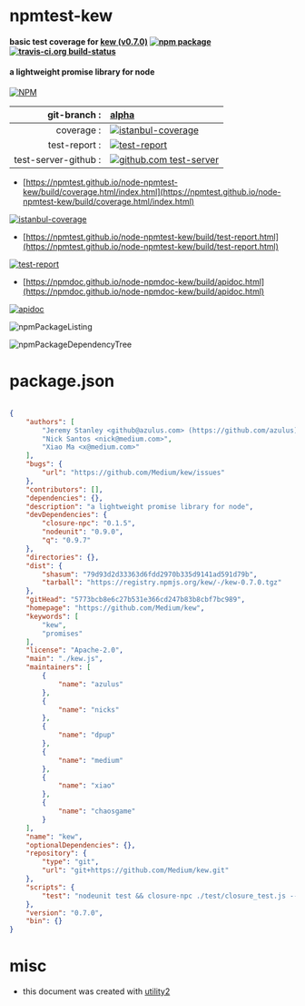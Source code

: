 # npmtest-kew

#### basic test coverage for  [kew (v0.7.0)](https://github.com/Medium/kew)  [![npm package](https://img.shields.io/npm/v/npmtest-kew.svg?style=flat-square)](https://www.npmjs.org/package/npmtest-kew) [![travis-ci.org build-status](https://api.travis-ci.org/npmtest/node-npmtest-kew.svg)](https://travis-ci.org/npmtest/node-npmtest-kew)

#### a lightweight promise library for node

[![NPM](https://nodei.co/npm/kew.png?downloads=true&downloadRank=true&stars=true)](https://www.npmjs.com/package/kew)

| git-branch : | [alpha](https://github.com/npmtest/node-npmtest-kew/tree/alpha)|
|--:|:--|
| coverage : | [![istanbul-coverage](https://npmtest.github.io/node-npmtest-kew/build/coverage.badge.svg)](https://npmtest.github.io/node-npmtest-kew/build/coverage.html/index.html)|
| test-report : | [![test-report](https://npmtest.github.io/node-npmtest-kew/build/test-report.badge.svg)](https://npmtest.github.io/node-npmtest-kew/build/test-report.html)|
| test-server-github : | [![github.com test-server](https://npmtest.github.io/node-npmtest-kew/GitHub-Mark-32px.png)](https://npmtest.github.io/node-npmtest-kew/build/app/index.html) | | build-artifacts : | [![build-artifacts](https://npmtest.github.io/node-npmtest-kew/glyphicons_144_folder_open.png)](https://github.com/npmtest/node-npmtest-kew/tree/gh-pages/build)|

- [https://npmtest.github.io/node-npmtest-kew/build/coverage.html/index.html](https://npmtest.github.io/node-npmtest-kew/build/coverage.html/index.html)

[![istanbul-coverage](https://npmtest.github.io/node-npmtest-kew/build/screenCapture.buildCi.browser.%252Ftmp%252Fbuild%252Fcoverage.lib.html.png)](https://npmtest.github.io/node-npmtest-kew/build/coverage.html/index.html)

- [https://npmtest.github.io/node-npmtest-kew/build/test-report.html](https://npmtest.github.io/node-npmtest-kew/build/test-report.html)

[![test-report](https://npmtest.github.io/node-npmtest-kew/build/screenCapture.buildCi.browser.%252Ftmp%252Fbuild%252Ftest-report.html.png)](https://npmtest.github.io/node-npmtest-kew/build/test-report.html)

- [https://npmdoc.github.io/node-npmdoc-kew/build/apidoc.html](https://npmdoc.github.io/node-npmdoc-kew/build/apidoc.html)

[![apidoc](https://npmdoc.github.io/node-npmdoc-kew/build/screenCapture.buildCi.browser.%252Ftmp%252Fbuild%252Fapidoc.html.png)](https://npmdoc.github.io/node-npmdoc-kew/build/apidoc.html)

![npmPackageListing](https://npmtest.github.io/node-npmtest-kew/build/screenCapture.npmPackageListing.svg)

![npmPackageDependencyTree](https://npmtest.github.io/node-npmtest-kew/build/screenCapture.npmPackageDependencyTree.svg)



# package.json

```json

{
    "authors": [
        "Jeremy Stanley <github@azulus.com> (https://github.com/azulus)",
        "Nick Santos <nick@medium.com>",
        "Xiao Ma <x@medium.com>"
    ],
    "bugs": {
        "url": "https://github.com/Medium/kew/issues"
    },
    "contributors": [],
    "dependencies": {},
    "description": "a lightweight promise library for node",
    "devDependencies": {
        "closure-npc": "0.1.5",
        "nodeunit": "0.9.0",
        "q": "0.9.7"
    },
    "directories": {},
    "dist": {
        "shasum": "79d93d2d33363d6fdd2970b335d9141ad591d79b",
        "tarball": "https://registry.npmjs.org/kew/-/kew-0.7.0.tgz"
    },
    "gitHead": "5773bcb8e6c27b531e366cd247b83b8cbf7bc989",
    "homepage": "https://github.com/Medium/kew",
    "keywords": [
        "kew",
        "promises"
    ],
    "license": "Apache-2.0",
    "main": "./kew.js",
    "maintainers": [
        {
            "name": "azulus"
        },
        {
            "name": "nicks"
        },
        {
            "name": "dpup"
        },
        {
            "name": "medium"
        },
        {
            "name": "xiao"
        },
        {
            "name": "chaosgame"
        }
    ],
    "name": "kew",
    "optionalDependencies": {},
    "repository": {
        "type": "git",
        "url": "git+https://github.com/Medium/kew.git"
    },
    "scripts": {
        "test": "nodeunit test && closure-npc ./test/closure_test.js --jscomp_error=checkTypes"
    },
    "version": "0.7.0",
    "bin": {}
}
```



# misc
- this document was created with [utility2](https://github.com/kaizhu256/node-utility2)
